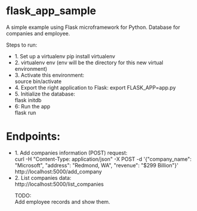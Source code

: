 # flask_app_sample
A simple example using Flask microframework for Python. Database for companies and employee.

Steps to run:
<ul>
<li>1. Set up a virtualenv pip install virtualenv</li>
<li>2. virtualenv env (env will be the directory for this new virtual environment)</li>
<li>3. Activate this environment:<br/> source bin/activate</li>
<li>4. Export the right application to Flask:
    export FLASK_APP=app.py</li>
<li>5. Initialize the database:<br/>
    flask initdb</li>
<li>6: Run the app<br/>
flask run</li>
</ul>

# Endpoints:

<ul>
<li>
1. Add companies information (POST) request:<br/>
    curl -H "Content-Type: application/json" -X POST -d '{"company_name": "Microsoft", "address": "Redmond, WA", "revenue": "$299 Billion"}' http://localhost:5000/add_company
</li>
<li>
2. List companies data:<br/>
    http://localhost:5000/list_companies
</li>


TODO:<br/>
Add employee records and show them.
